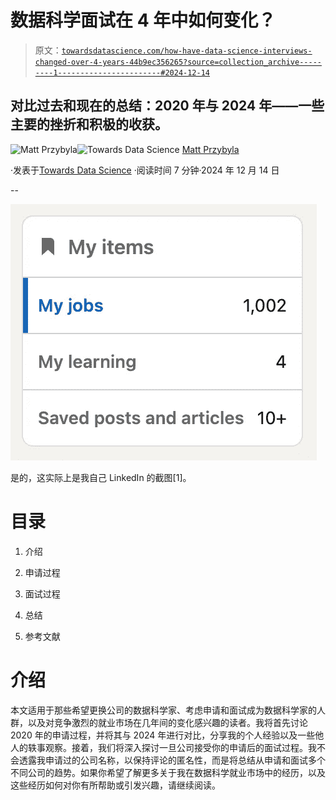# 数据科学面试在 4 年中如何变化？

> 原文：[`towardsdatascience.com/how-have-data-science-interviews-changed-over-4-years-44b9ec356265?source=collection_archive---------1-----------------------#2024-12-14`](https://towardsdatascience.com/how-have-data-science-interviews-changed-over-4-years-44b9ec356265?source=collection_archive---------1-----------------------#2024-12-14)

## 对比过去和现在的总结：2020 年与 2024 年——一些主要的挫折和积极的收获。

[](https://datascience2.medium.com/?source=post_page---byline--44b9ec356265--------------------------------)![Matt Przybyla](https://datascience2.medium.com/?source=post_page---byline--44b9ec356265--------------------------------)[](https://towardsdatascience.com/?source=post_page---byline--44b9ec356265--------------------------------)![Towards Data Science](https://towardsdatascience.com/?source=post_page---byline--44b9ec356265--------------------------------) [Matt Przybyla](https://datascience2.medium.com/?source=post_page---byline--44b9ec356265--------------------------------)

·发表于[Towards Data Science](https://towardsdatascience.com/?source=post_page---byline--44b9ec356265--------------------------------) ·阅读时间 7 分钟·2024 年 12 月 14 日

--

![](img/e7f2cc6908fb30d4df3a7653c471d9cf.png)

是的，这实际上是我自己 LinkedIn 的截图[1]。

# 目录

1.  介绍

1.  申请过程

1.  面试过程

1.  总结

1.  参考文献

# 介绍

本文适用于那些希望更换公司的数据科学家、考虑申请和面试成为数据科学家的人群，以及对竞争激烈的就业市场在几年间的变化感兴趣的读者。我将首先讨论 2020 年的申请过程，并将其与 2024 年进行对比，分享我的个人经验以及一些他人的轶事观察。接着，我们将深入探讨一旦公司接受你的申请后的面试过程。我不会透露我申请过的公司名称，以保持评论的匿名性，而是将总结从申请和面试多个不同公司的趋势。如果你希望了解更多关于我在数据科学就业市场中的经历，以及这些经历如何对你有所帮助或引发兴趣，请继续阅读。
